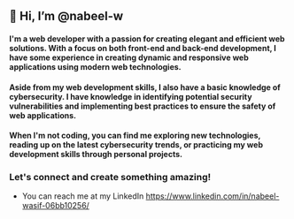 ## 👋 Hi, I’m @nabeel-w
#### I'm a web developer with a passion for creating elegant and efficient web solutions. With a focus on both front-end and back-end development, I have some experience in creating dynamic and responsive web applications using modern web technologies. 
#### Aside from my web development skills, I also have a basic knowledge of cybersecurity. I have knowledge in identifying potential security vulnerabilities and implementing best practices to ensure the safety of web applications. 
#### When I'm not coding, you can find me exploring new technologies, reading up on the latest cybersecurity trends, or practicing my web development skills through personal projects.
### Let's connect and create something amazing!
- You can reach me at my LinkedIn https://www.linkedin.com/in/nabeel-wasif-06bb10256/
